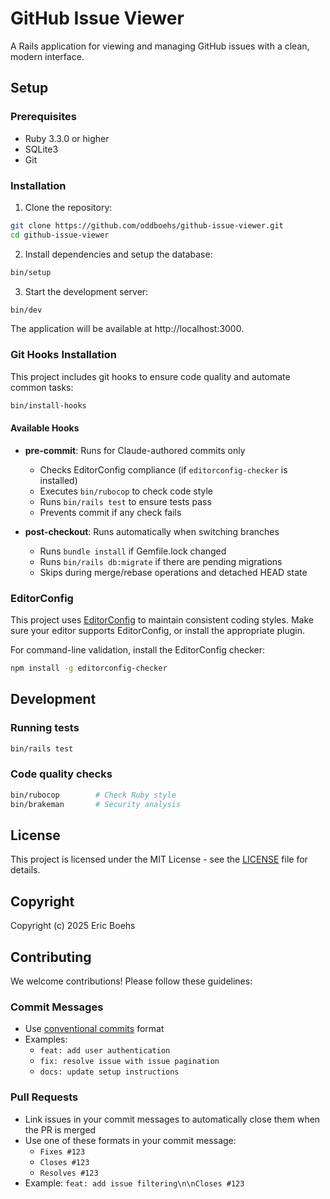 # GitHub Issue Viewer

A Rails application for viewing and managing GitHub issues with a clean, modern interface.

## Setup

### Prerequisites
- Ruby 3.3.0 or higher
- SQLite3
- Git

### Installation

1. Clone the repository:
```bash
git clone https://github.com/oddboehs/github-issue-viewer.git
cd github-issue-viewer
```

2. Install dependencies and setup the database:
```bash
bin/setup
```

3. Start the development server:
```bash
bin/dev
```

The application will be available at http://localhost:3000.

### Git Hooks Installation

This project includes git hooks to ensure code quality and automate common tasks:

```bash
bin/install-hooks
```

#### Available Hooks

- **pre-commit**: Runs for Claude-authored commits only
  - Checks EditorConfig compliance (if `editorconfig-checker` is installed)
  - Executes `bin/rubocop` to check code style
  - Runs `bin/rails test` to ensure tests pass
  - Prevents commit if any check fails

- **post-checkout**: Runs automatically when switching branches
  - Runs `bundle install` if Gemfile.lock changed
  - Runs `bin/rails db:migrate` if there are pending migrations
  - Skips during merge/rebase operations and detached HEAD state

### EditorConfig

This project uses [EditorConfig](https://editorconfig.org/) to maintain consistent coding styles. Make sure your editor supports EditorConfig, or install the appropriate plugin.

For command-line validation, install the EditorConfig checker:
```bash
npm install -g editorconfig-checker
```

## Development

### Running tests
```bash
bin/rails test
```

### Code quality checks
```bash
bin/rubocop        # Check Ruby style
bin/brakeman       # Security analysis
```

## License

This project is licensed under the MIT License - see the [LICENSE](LICENSE) file for details.

## Copyright

Copyright (c) 2025 Eric Boehs

## Contributing

We welcome contributions! Please follow these guidelines:

### Commit Messages
- Use [conventional commits](https://www.conventionalcommits.org/) format
- Examples:
  - `feat: add user authentication`
  - `fix: resolve issue with issue pagination`
  - `docs: update setup instructions`

### Pull Requests
- Link issues in your commit messages to automatically close them when the PR is merged
- Use one of these formats in your commit message:
  - `Fixes #123`
  - `Closes #123`
  - `Resolves #123`
- Example: `feat: add issue filtering\n\nCloses #123`
